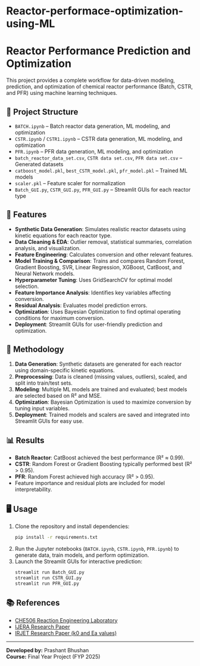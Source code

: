 # Reactor-performace-optimization-using-ML
# Reactor Performance Prediction and Optimization

This project provides a complete workflow for data-driven modeling, prediction, and optimization of chemical reactor performance (Batch, CSTR, and PFR) using machine learning techniques.

## 📁 Project Structure

- `BATCH.ipynb` – Batch reactor data generation, ML modeling, and optimization
- `CSTR.ipynb` / `CSTR1.ipynb` – CSTR data generation, ML modeling, and optimization
- `PFR.ipynb` – PFR data generation, ML modeling, and optimization
- `batch_reactor_data_set.csv`, `CSTR data set.csv`, `PFR data set.csv` – Generated datasets
- `catboost_model.pkl`, `best_CSTR_model.pkl`, `pfr_model.pkl` – Trained ML models
- `scaler.pkl` – Feature scaler for normalization
- `Batch_GUI.py`, `CSTR_GUI.py`, `PFR_GUI.py` – Streamlit GUIs for each reactor type

## 🚀 Features

- **Synthetic Data Generation**: Simulates realistic reactor datasets using kinetic equations for each reactor type.
- **Data Cleaning & EDA**: Outlier removal, statistical summaries, correlation analysis, and visualization.
- **Feature Engineering**: Calculates conversion and other relevant features.
- **Model Training & Comparison**: Trains and compares Random Forest, Gradient Boosting, SVR, Linear Regression, XGBoost, CatBoost, and Neural Network models.
- **Hyperparameter Tuning**: Uses GridSearchCV for optimal model selection.
- **Feature Importance Analysis**: Identifies key variables affecting conversion.
- **Residual Analysis**: Evaluates model prediction errors.
- **Optimization**: Uses Bayesian Optimization to find optimal operating conditions for maximum conversion.
- **Deployment**: Streamlit GUIs for user-friendly prediction and optimization.

## 🧪 Methodology

1. **Data Generation**: Synthetic datasets are generated for each reactor using domain-specific kinetic equations.
2. **Preprocessing**: Data is cleaned (missing values, outliers), scaled, and split into train/test sets.
3. **Modeling**: Multiple ML models are trained and evaluated; best models are selected based on R² and MSE.
4. **Optimization**: Bayesian Optimization is used to maximize conversion by tuning input variables.
5. **Deployment**: Trained models and scalers are saved and integrated into Streamlit GUIs for easy use.

## 📊 Results

- **Batch Reactor**: CatBoost achieved the best performance (R² ≈ 0.99).
- **CSTR**: Random Forest or Gradient Boosting typically performed best (R² > 0.95).
- **PFR**: Random Forest achieved high accuracy (R² > 0.95).
- Feature importance and residual plots are included for model interpretability.

## 🖥️ Usage

1. Clone the repository and install dependencies:
    ```sh
    pip install -r requirements.txt
    ```
2. Run the Jupyter notebooks (`BATCH.ipynb`, `CSTR.ipynb`, `PFR.ipynb`) to generate data, train models, and perform optimization.
3. Launch the Streamlit GUIs for interactive prediction:
    ```sh
    streamlit run Batch_GUI.py
    streamlit run CSTR_GUI.py
    streamlit run PFR_GUI.py
    ```

## 📚 References

- [CHE506 Reaction Engineering Laboratory](https://www.isca.in/rjcs/Archives/v5/i11/3.ISCA-RJCS-2015-137.pdf)
- [IJERA Research Paper](https://www.ijera.com/papers/Vol5_issue2/Part%20-%202/K502027478.pdf)
- [IRJET Research Paper (k0 and Ea values)](https://www.irjet.net/archives/V6/i3/IRJET-V6I31210.pdf)

---

**Developed by:** Prashant Bhushan  
**Course:** Final Year Project (FYP 2025)  
